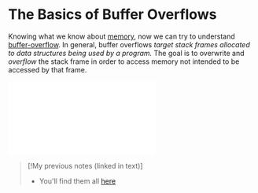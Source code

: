 
# The Basics of Buffer Overflows
Knowing what we know about [memory](/PEH/buffer-overflows/memory.md), now we can try to understand [buffer-overflow](/cybersecurity/TTPs/exploitation/binary-exploitation/buffer-overflow.md). In general, buffer overflows *target stack frames allocated to data structures being used by a program.* The goal is to overwrite and *overflow* the stack frame in order to access memory not intended to be accessed by that frame.

![See Buffer Overflow](/cybersecurity/TTPs/exploitation/binary-exploitation/buffer-overflow.md)

> [!My previous notes (linked in text)]
> - You'll find them all [here](https://github.com/TrshPuppy/obsidian-notes)



